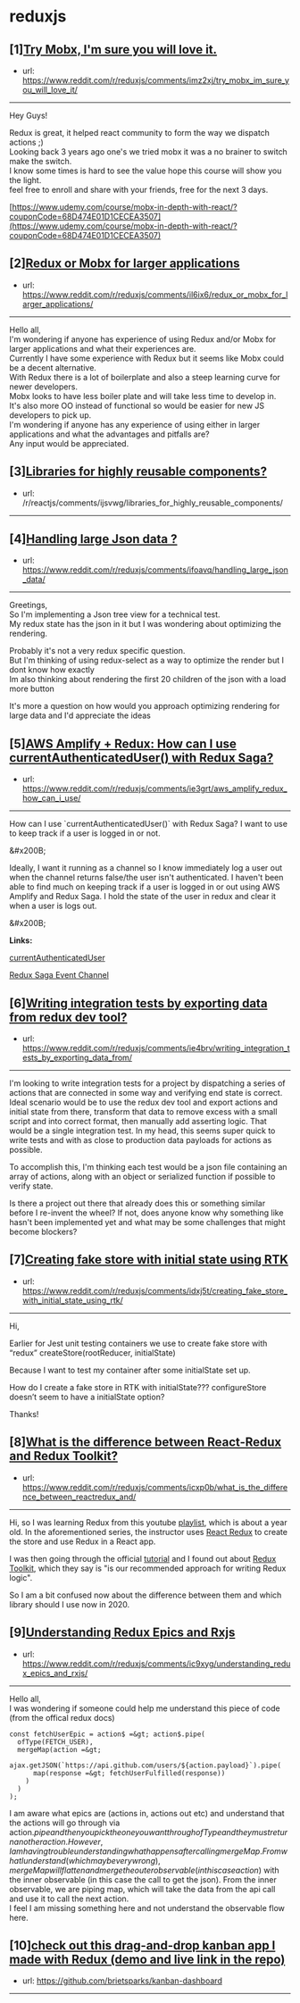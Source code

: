 # reduxjs
## [1][Try Mobx, I'm sure you will love it.](https://www.reddit.com/r/reduxjs/comments/imz2xj/try_mobx_im_sure_you_will_love_it/)
- url: https://www.reddit.com/r/reduxjs/comments/imz2xj/try_mobx_im_sure_you_will_love_it/
---
Hey Guys!

Redux is great, it helped react community to form the way we dispatch actions ;)  
Looking back 3 years ago one's we tried mobx it was a no brainer to switch make the switch.  
I know some times is hard to see the value hope this course will show you the light.   
feel free to enroll and share with your friends, free for the next 3 days.  


[https://www.udemy.com/course/mobx-in-depth-with-react/?couponCode=68D474E01D1CECEA3507](https://www.udemy.com/course/mobx-in-depth-with-react/?couponCode=68D474E01D1CECEA3507)
## [2][Redux or Mobx for larger applications](https://www.reddit.com/r/reduxjs/comments/il6ix6/redux_or_mobx_for_larger_applications/)
- url: https://www.reddit.com/r/reduxjs/comments/il6ix6/redux_or_mobx_for_larger_applications/
---
Hello all,  
   I'm wondering if anyone has experience of using Redux and/or Mobx for larger applications and what their experiences are.  
Currently I have some experience with Redux but it seems like Mobx could be a decent alternative.   
With Redux there is a lot of boilerplate and also a steep learning curve for newer developers.   
Mobx looks to have less boiler plate and will take less time to develop in.  
It's also more OO instead of functional so would be easier for new JS developers to pick up.  
I'm wondering if anyone has any experience of using either in larger applications and what the advantages and pitfalls are?  
Any input would be appreciated.
## [3][Libraries for highly reusable components?](https://www.reddit.com/r/reduxjs/comments/ijt44r/libraries_for_highly_reusable_components/)
- url: /r/reactjs/comments/ijsvwg/libraries_for_highly_reusable_components/
---

## [4][Handling large Json data ?](https://www.reddit.com/r/reduxjs/comments/ifoavq/handling_large_json_data/)
- url: https://www.reddit.com/r/reduxjs/comments/ifoavq/handling_large_json_data/
---
Greetings,   
So I'm implementing a Json tree view for a technical test.  
My redux state has the json in it but I was wondering about optimizing the rendering.

Probably it's not a very redux specific question.  
But I'm thinking of using redux-select as a way to optimize the render but I dont know how exactly  
Im also thinking about rendering the first 20 children of the json with a load more button   


It's more a question on how would you approach optimizing rendering for large data and I'd appreciate the ideas
## [5][AWS Amplify + Redux: How can I use currentAuthenticatedUser() with Redux Saga?](https://www.reddit.com/r/reduxjs/comments/ie3grt/aws_amplify_redux_how_can_i_use/)
- url: https://www.reddit.com/r/reduxjs/comments/ie3grt/aws_amplify_redux_how_can_i_use/
---
How can I use \`currentAuthenticatedUser()\` with Redux Saga? I want to use to keep track if a user is logged in or not.

&amp;#x200B;

Ideally, I want it running as a channel so I know immediately log a user out when the channel returns false/the user isn't authenticated. I haven't been able to find much on keeping track if a user is logged in or out using AWS Amplify and Redux Saga. I hold the state of the user in redux and clear it when a user is logs out.

&amp;#x200B;

**Links:**

[currentAuthenticatedUser](https://aws-amplify.github.io/amplify-js/api/classes/authclass.html#currentauthenticateduser)

[Redux Saga Event Channel](https://redux-saga.js.org/docs/advanced/Channels.html)
## [6][Writing integration tests by exporting data from redux dev tool?](https://www.reddit.com/r/reduxjs/comments/ie4brv/writing_integration_tests_by_exporting_data_from/)
- url: https://www.reddit.com/r/reduxjs/comments/ie4brv/writing_integration_tests_by_exporting_data_from/
---
I'm looking to write integration tests for a project by dispatching a series of actions that are connected in some way and verifying end state is correct.  Ideal scenario would be to use the redux dev tool and export actions and initial state from there, transform that data to remove excess with a small script and into correct format, then manually add asserting logic. That would be a single integration test. In my head, this seems super quick to write tests and with as close to production data payloads for actions as possible.

To accomplish this, I'm thinking each test would be a json file containing an array of actions, along with an object or serialized function if possible to verify state.

Is there a project out there that already does this or something similar before I re-invent the wheel? If not, does anyone know why something like hasn't been implemented yet and what may be some challenges that might become blockers?
## [7][Creating fake store with initial state using RTK](https://www.reddit.com/r/reduxjs/comments/idxj5t/creating_fake_store_with_initial_state_using_rtk/)
- url: https://www.reddit.com/r/reduxjs/comments/idxj5t/creating_fake_store_with_initial_state_using_rtk/
---
Hi,

Earlier for Jest unit testing containers we use to create fake store with “redux” createStore(rootReducer, initialState)

Because I want to test my container after some initialState set up.

How do I create a fake store in RTK with initialState???
configureStore doesn’t seem to have a initialState option?

Thanks!
## [8][What is the difference between React-Redux and Redux Toolkit?](https://www.reddit.com/r/reduxjs/comments/icxp0b/what_is_the_difference_between_reactredux_and/)
- url: https://www.reddit.com/r/reduxjs/comments/icxp0b/what_is_the_difference_between_reactredux_and/
---
Hi, so I was learning Redux from this youtube [playlist](https://www.youtube.com/playlist?list=PLC3y8-rFHvwheJHvseC3I0HuYI2f46oAK), which is about a year old. In the aforementioned series, the instructor uses [React Redux](https://react-redux.js.org/) to create the store and use Redux in a React app. 

I was then going through the official [tutorial](https://redux.js.org/tutorials/essentials/part-1-overview-concepts) and I found out about [Redux Toolkit](https://redux-toolkit.js.org/), which they say is "is our recommended approach for writing Redux logic". 

So I am a bit confused now about the difference between them and which library should I use now in 2020.
## [9][Understanding Redux Epics and Rxjs](https://www.reddit.com/r/reduxjs/comments/ic9xyg/understanding_redux_epics_and_rxjs/)
- url: https://www.reddit.com/r/reduxjs/comments/ic9xyg/understanding_redux_epics_and_rxjs/
---
Hello all,  
   I was wondering if someone could help me understand this piece of code (from the offical redux docs)  


    const fetchUserEpic = action$ =&gt; action$.pipe(
      ofType(FETCH_USER),
      mergeMap(action =&gt;
        ajax.getJSON(`https://api.github.com/users/${action.payload}`).pipe(
          map(response =&gt; fetchUserFulfilled(response))
        )
      )
    );

I am aware what epics are (actions in, actions out etc) and understand that the actions will go through via action$.pipe and then you pick the one you want through ofType and they must return another action.   
However, I am having trouble understanding what happens after calling mergeMap.   
From what I understand (which maybe very wrong), mergeMap will flatten and merge the outer observable (in this case action$) with the inner observable (in this case the call to get the json). From the inner observable, we are piping map, which will take the data from the api call and use it to call the next action.   
I feel I am missing something here and not understand the observable flow here.
## [10][check out this drag-and-drop kanban app I made with Redux (demo and live link in the repo)](https://www.reddit.com/r/reduxjs/comments/ibpc7a/check_out_this_draganddrop_kanban_app_i_made_with/)
- url: https://github.com/brietsparks/kanban-dashboard
---

